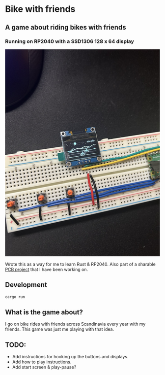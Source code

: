 # Bike with friends

## A game about riding bikes with friends

### Running on RP2040 with a SSD1306 128 x 64 display

![image](./IMG_0141.JPEG)

Wrote this as a way for me to learn Rust & RP2040. Also part of a sharable [PCB project](https://dazgupta.com/journal/00020_biking_with_friends/) that I have been working on.

## Development

```bash
cargo run
```
## What is the game about?

I go on bike rides with friends across Scandinavia every year with my friends. This game was just me playing with that idea.

## TODO:
 - Add instructions for hooking up the buttons and displays.
 - Add how to play instructions.
 - Add start screen & play-pause?

